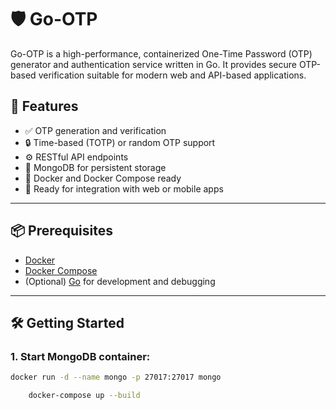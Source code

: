 # 🛡️ Go-OTP

Go-OTP is a high-performance, containerized One-Time Password (OTP) generator and authentication service written in Go. It provides secure OTP-based verification suitable for modern web and API-based applications.

## 🚀 Features

- ✅ OTP generation and verification
- 🔒 Time-based (TOTP) or random OTP support
- ⚙️ RESTful API endpoints
- 🧱 MongoDB for persistent storage
- 🐳 Docker and Docker Compose ready
- 🧪 Ready for integration with web or mobile apps

---

## 📦 Prerequisites

- [Docker](https://www.docker.com/)
- [Docker Compose](https://docs.docker.com/compose/)
- (Optional) [Go](https://golang.org/) for development and debugging

---

## 🛠️ Getting Started

### 1. Start MongoDB container:

```bash
docker run -d --name mongo -p 27017:27017 mongo
```

```bash
    docker-compose up --build
```